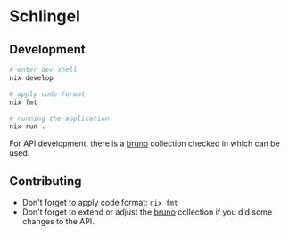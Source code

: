 # Schlingel

## Development

```bash
# enter dev shell
nix develop

# apply code format
nix fmt

# running the application
nix run .
```

For API development, there is a [bruno](https://github.com/usebruno/bruno/) collection checked in which can be used.

## Contributing

- Don't forget to apply code format: `nix fmt`
- Don't forget to extend or adjust the [bruno](https://github.com/usebruno/bruno/) collection if you did some changes to the API.
